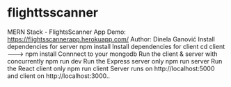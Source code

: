 # flighttsscanner

MERN Stack - FlightsScanner App
Demo: https://flightsscannerapp.herokuapp.com/
Author: Dinela Ganović
Install dependencies for server
npm install
Install dependencies for client
cd client ---> npm install
Connnect to your mongodb
Run the client & server with concurrently
npm run dev
Run the Express server only
npm run server
Run the React client only
npm run client
Server runs on http://localhost:5000 and client on http://localhost:3000..

